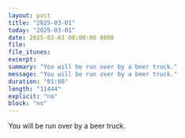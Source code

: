 ```yaml
---
layout: post
title: "2025-03-01"
today: "2025-03-01"
date: 2025-03-01 00:00:00 0000
file:
file_itunes:
excerpt:
summary: "You will be run over by a beer truck."
message: "You will be run over by a beer truck."
duration: "01:00"
length: "11444"
explicit: "no"
block: "no"
---
```

You will be run over by a beer truck.

